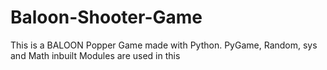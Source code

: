 # Baloon-Shooter-Game
This is a BALOON Popper Game made with Python. 
 PyGame, Random, sys and Math inbuilt Modules are used in this
